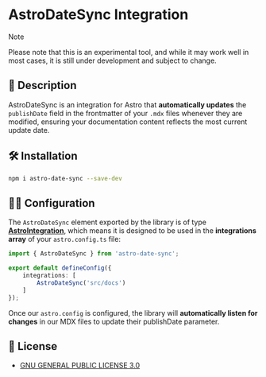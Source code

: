 # AstroDateSync Integration

> [!NOTE]  
> Please note that this is an experimental tool, and while it may work well in most cases, it is still under development and subject to change.

## 🤔 Description
AstroDateSync is an integration for Astro that **automatically updates** the `publishDate` field in the frontmatter of your `.mdx` files whenever they are modified, ensuring your documentation content reflects the most current update date.

## 🛠️ Installation

```bash
npm i astro-date-sync --save-dev
```

## 🧑‍🚀 Configuration

The `AstroDateSync` element exported by the library is of type [**AstroIntegration**](https://docs.astro.build/en/reference/integrations-reference/#quick-api-reference), which means it is designed to be used in the **integrations array** of your `astro.config.ts` file:

```ts
import { AstroDateSync } from 'astro-date-sync';

export default defineConfig({
    integrations: [
        AstroDateSync('src/docs')
    ]
});
```

Once our `astro.config` is configured, the library will **automatically listen for changes** in our MDX files to update their publishDate parameter.

## 📝 License

- [GNU GENERAL PUBLIC LICENSE 3.0](https://github.com/rperezll/AstroDateSync/blob/main/LICENSE)
